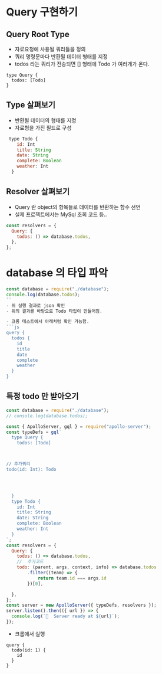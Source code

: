 # Query 구현하기

## Query Root Type
- 자료요청에 사용될 쿼리들을 정의
- 쿼리 명령문마다 반환될 데이터 형태를 지정
- todos 라는 쿼리가 전송되면 [] 형태에 Todo 가 여러개가 온다.
```
type Query {
  todos: [Todo]
}
```

## Type 살펴보기
- 반환될 데이터의 형태를 지정
- 자료형을 가진 필드로 구성

```js
 type Todo {
    id: Int
    title: String
    date: String
    complete: Boolean
    weather: Int
  }
  ```

  ## Resolver 살펴보기
  - Query 란 object의 항목들로 데이터를 반환하는 함수 선언
  - 실제 프로젝트에서는 MySql 조회 코드 등..
  ```js
  const resolvers = {
    Query: {
      todos: () => database.todos,
    },
  };
```

# database 의 타입 파악

```js
const database = require("./database");
console.log(database.todos);
``
- 위 실행 결과로 json 확인
- 위의 결과를 바탕으로 Todo 타입이 만들어짐.

- 크롬 테스트에서 아래처럼 확인 가능함.
```js
query {
  todos {
    id
    title
    date
    complete
    weather
  }
}
```

## 특정 todo 만 받아오기
```js
const database = require("./database");
// console.log(database.todos);

const { ApolloServer, gql } = require("apollo-server");
const typeDefs = gql`
  type Query {
    todos: [Todo]



// 추가쿼리
todo(id: Int): Todo



    
  }
  type Todo {
    id: Int
    title: String
    date: String
    complete: Boolean
    weather: Int
  }
`;
const resolvers = {
  Query: {
    todos: () => database.todos,
    //  추가코드
    todo: (parent, args, context, info) => database.todos
        .filter((team) => {
            return team.id === args.id
        })[0],

  },
};
const server = new ApolloServer({ typeDefs, resolvers });
server.listen().then(({ url }) => {
  console.log(`🚀  Server ready at ${url}`);
});
```
- 크롬에서 실행
```
query {
  todo(id: 1) {
    id
  }
}
```
